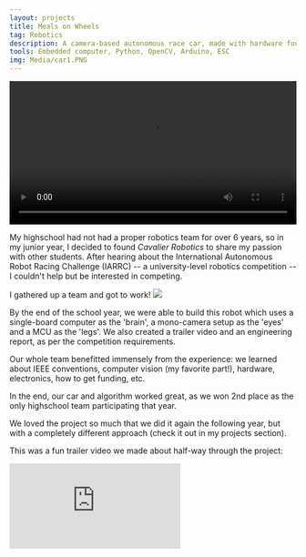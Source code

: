 ```yaml
---
layout: projects
title: Meals on Wheels
tag: Robotics
description: A camera-based autonomous race car, made with hardware found around the house with the goal of promoting research in autonomy for younger students.
tools: Embedded computer, Python, OpenCV, Arduino, ESC 
img: Media/car1.PNG
---
```

<video controls src="/Media/IARRCCTV.mp4" width="100%">
	Sorry, your browser doesn't support embedded videos.
</video>

My highschool had not had a proper robotics team for over 6 years, so in my junior year, I decided to found *Cavalier Robotics* to share my passion with other students. After hearing about the International Autonomous Robot Racing Challenge (IARRC) -- a university-level robotics competition -- I couldn't help but be interested in competing.

I gathered up a team and got to work!
<img src="/Media/AutonomousCar.gif">

By the end of the school year, we were able to build this robot which uses a single-board computer as the 'brain', a mono-camera setup as the 'eyes' and a MCU as the 'legs'. We also created a trailer video and an engineering report, as per the competition requirements.

Our whole team benefitted immensely from the experience: we learned about IEEE conventions, computer vision (my favorite part!), hardware, electronics, how to get funding, etc.

In the end, our car and algorithm worked great, as we won 2nd place as the only highschool team participating that year. 

We loved the project so much that we did it again the following year, but with a completely different approach (check it out in my projects section).

This was a fun trailer video we made about half-way through the project:
<iframe src="https://www.youtube.com/embed/37YYdbE1FO8" frameborder="0" allow="autoplay; encrypted-media" allowfullscreen></iframe>
